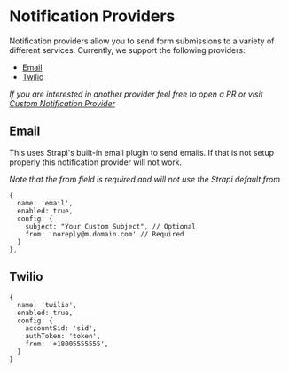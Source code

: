 # Notification Providers

Notification providers allow you to send form submissions to a variety of different services.  Currently, we support the following providers:

 - [Email](#email)
 - [Twilio](#twilio)

_If you are interested in another provider feel free to open a PR or visit [Custom Notification Provider](/advanced/custom-notification-provider)_

## Email

This uses Strapi's built-in email plugin to send emails. If that is not setup properly this notification provider will
not work.

_Note that the from field is required and will not use the Strapi default from_

```
{
  name: 'email',
  enabled: true,
  config: {
    subject: "Your Custom Subject", // Optional
    from: 'noreply@m.domain.com' // Required
  }
},
```

## Twilio

```
{
  name: 'twilio',
  enabled: true,
  config: {
    accountSid: 'sid',
    authToken: 'token',
    from: '+18005555555',
  }
}
```
